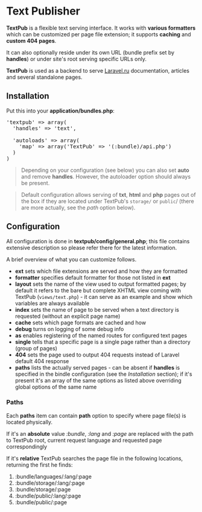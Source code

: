 # Text Publisher

**TextPub** is a flexible text serving interface. It works with **various formatters** which can be customized per page file extension; it supports **caching** and **custom 404 pages**.

It can also optionally reside under its own URL (bundle prefix set by **handles**) or under site's root serving specific URLs only.

**TextPub** is used as a backend to serve [Laravel.ru](http://laravel.ru) documentation, articles and several standalone pages.

## Installation
Put this into your **application/bundles.php**:
<pre>
'textpub' => array(
  'handles' => 'text',

  'autoloads' => array(
    'map' => array('TextPub' => '(:bundle)/api.php')
  )
)
</pre>

> Depending on your configuration (see below) you can also set **auto** and remove **handles**. However, the autoloader option should always be present.

> Default configuration allows serving of **txt**, **html** and **php** pages out of the box if they are located under TextPub's `storage/` or `public`/ (there are more actually, see the *path* option below).

## Configuration
All configuration is done in **textpub/config/general.php**; this file contains extensive description so please refer there for the latest information.

A brief overview of what you can customize follows.

- **ext** sets which file extensions are served and how they are formatted
- **formatter** specifies default formatter for those not listed in **ext**
- **layout** sets the name of the view used to output formatted pages; by default it refers to the bare but complete XHTML view coming with TextPub (`views/text.php`) - it can serve as an example and show which variables are always available
- **index** sets the name of page to be served when a text directory is requested (without an explicit page name)
- **cache** sets which page formats are cached and how
- **debug** turns on logging of some debug info
- **as** enables registering of the named routes for configured text pages
- **single** tells that a specific page is a single page rather than a directory (group of pages)
- **404** sets the page used to output 404 requests instead of Laravel default 404 response
- **paths** lists the actually served pages - can be absent if **handles** is specified in the bindle configuration (see the _Installation_ section); if it's present it's an array of the same options as listed above overriding global options of the same name

### Paths
Each **paths** item can contain **path** option to specify where page file(s) is located physically.

If it's an **absolute** value _:bundle_, _:lang_ and _:page_ are replaced with the path to TextPub root, current request language and requested page correspondingly

If it's **relative** TextPub searches the page file in the following locations, returning the first he finds:

1. :bundle/languages/:lang/:page
1. :bundle/storage/:lang/:page
1. :bundle/storage/:page
1. :bundle/public/:lang/:page
1. :bundle/public/:page
